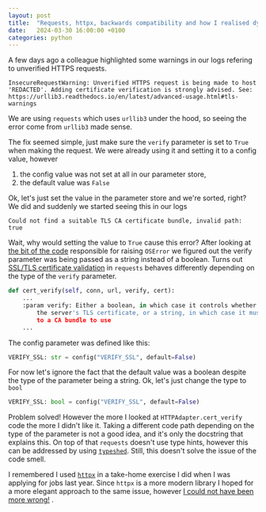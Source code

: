 ```yaml
---
layout: post
title:  "Requests, httpx, backwards compatibility and how I realised dynamic typing is not always a good thing"
date:   2024-03-30 16:00:00 +0100
categories: python
---
```

A few days ago a colleague highlighted some warnings in our logs refering to unverified HTTPS requests.

```
InsecureRequestWarning: Unverified HTTPS request is being made to host 'REDACTED'. Adding certificate verification is strongly advised. See: https://urllib3.readthedocs.io/en/latest/advanced-usage.html#tls-warnings
```

We are using `requests` which uses `urllib3` under the hood, so seeing the error come from `urllib3` made sense.

The fix seemed simple, just make sure the `verify` parameter is set to `True` when making the request. We were already using it and setting it to a config value, however
1. the config value was not set at all in our parameter store,
2. the default value was `False`

Ok, let's just set the value in the parameter store and we're sorted, right? We did and suddenly we started seeing this in our logs
```
Could not find a suitable TLS CA certificate bundle, invalid path: true
```

Wait, why would setting the value to `True` cause this error?
After looking at [the bit of the code](https://github.com/psf/requests/blob/8dd3b26bf59808de24fd654699f592abf6de581e/src/requests/adapters.py#L299) responsible for raising `OSError` we figured out the verify parameter was being passed as a string instead of a boolean. Turns out [SSL/TLS certificate validation](https://github.com/psf/requests/blob/8dd3b26bf59808de24fd654699f592abf6de581e/src/requests/adapters.py#L274) in `requests` behaves differently depending on the type of the `verify` parameter.

```python
def cert_verify(self, conn, url, verify, cert):
    ...
    :param verify: Either a boolean, in which case it controls whether we verify
        the server's TLS certificate, or a string, in which case it must be a path
        to a CA bundle to use
    ...
```

The config parameter was defined like this:

```python
VERIFY_SSL: str = config("VERIFY_SSL", default=False)
```

For now let's ignore the fact that the default value was a boolean despite the type of the parameter being a string.
Ok, let's just change the type to `bool`

```python
VERIFY_SSL: bool = config("VERIFY_SSL", default=False)
```

Problem solved! However the more I looked at `HTTPAdapter.cert_verify` code the more I didn't like it. Taking a different code path depending on the type of the parameter is not a good idea, and it's only the docstring that explains this. On top of that `requests` doesn't use type hints, however this can be addressed by using [`typeshed`](https://github.com/python/typeshed). Still, this doesn't solve the issue of the code smell.

I remembered I used [`httpx`](https://www.python-httpx.org/) in a take-home exercise I did when I was applying for jobs last year. Since `httpx` is a more modern library I hoped for a more elegant approach to the same issue, however [I could not have been more wrong!](https://github.com/encode/httpx/blob/392dbe45f086d0877bd288c5d68abf860653b680/httpx/_client.py#L598) .
